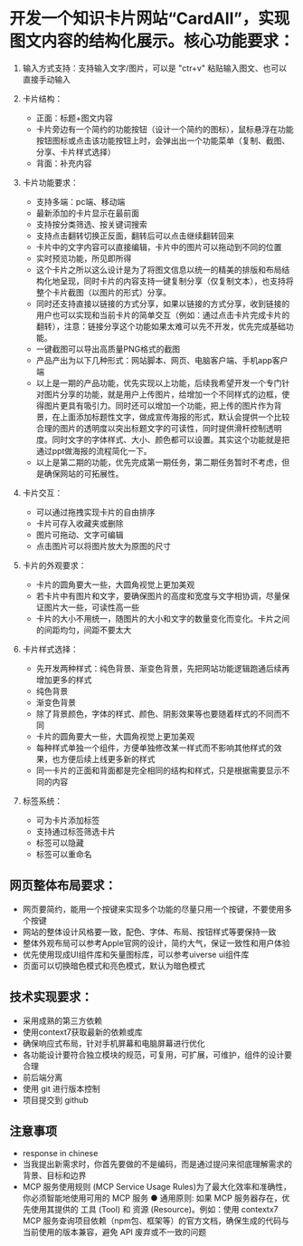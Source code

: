 # 开发一个知识卡片网站“CardAll”，实现图文内容的结构化展示。核心功能要求：

1. 输入方式支持：支持输入文字/图片，可以是 "ctr+v" 粘贴输入图文、也可以直接手动输入

2. 卡片结构：
   - 正面：标题+图文内容
   - 卡片旁边有一个简约的功能按钮（设计一个简约的图标），鼠标悬浮在功能按钮图标或点击该功能按钮上时，会弹出出一个功能菜单（复制、截图、分享、卡片样式选择）
   - 背面：补充内容

3. 卡片功能要求：
   - 支持多端：pc端、移动端
   - 最新添加的卡片显示在最前面
   - 支持按分类筛选、按关键词搜索
   - 支持点击翻转切换正反面，翻转后可以点击继续翻转回来
   - 卡片中的文字内容可以直接编辑，卡片中的图片可以拖动到不同的位置
   - 实时预览功能，所见即所得
   - 这个卡片之所以这么设计是为了将图文信息以统一的精美的排版和布局结构化地呈现，同时卡片的内容支持一键复制分享（仅复制文本），也支持将整个卡片截图（以图片的形式）分享。
   - 同时还支持直接以链接的方式分享，如果以链接的方式分享，收到链接的用户也可以实现和当前卡片的简单交互（例如：通过点击卡片完成卡片的翻转），注意：链接分享这个功能如果太难可以先不开发，优先完成基础功能。
   - 一键截图可以导出高质量PNG格式的截图
   - 产品产出为以下几种形式：网站脚本、网页、电脑客户端、手机app客户端 
   - 以上是一期的产品功能，优先实现以上功能，后续我希望开发一个专门针对图片分享的功能，就是用户上传图片，给增加一个不同样式的边框，使得图片更具有吸引力。同时还可以增加一个功能，把上传的图片作为背景，在上面添加标题性文字，做成宣传海报的形式，默认会提供一个比较合理的图片的透明度以突出标题文字的可读性，同时提供滑杆控制透明度。同时文字的字体样式、大小、颜色都可以设置。其实这个功能就是把通过ppt做海报的流程简化一下。
   - 以上是第二期的功能，优先完成第一期任务，第二期任务暂时不考虑，但是确保网站的可拓展性。 

3. 卡片交互：
   - 可以通过拖拽实现卡片的自由排序
   - 卡片可存入收藏夹或删除
   - 图片可拖动、文字可编辑
   - 点击图片可以将图片放大为原图的尺寸

4. 卡片的外观要求：
   - 卡片的圆角要大一些，大圆角视觉上更加美观
   - 若卡片中有图片和文字，要确保图片的高度和宽度与文字相协调，尽量保证图片大一些，可读性高一些
   - 卡片的大小不用统一，随图片的大小和文字的数量变化而变化。卡片之间的间距均匀，间距不要太大


5. 卡片样式选择：
   - 先开发两种样式：纯色背景、渐变色背景，先把网站功能逻辑跑通后续再增加更多的样式
   - 纯色背景
   - 渐变色背景
   - 除了背景颜色，字体的样式、颜色、阴影效果等也要随着样式的不同而不同
   - 卡片的圆角要大一些，大圆角视觉上更加美观
   - 每种样式单独一个组件，方便单独修改某一样式而不影响其他样式的效果，也方便后续上线更多新的样式
   - 同一卡片的正面和背面都是完全相同的结构和样式，只是根据需要显示不同的内容

6. 标签系统：
   - 可为卡片添加标签
   - 支持通过标签筛选卡片
   - 标签可以隐藏
   - 标签可以重命名

## 网页整体布局要求：
- 网页要简约，能用一个按键来实现多个功能的尽量只用一个按键，不要使用多个按键
- 网站的整体设计风格要一致，配色、字体、布局、按钮样式等要保持一致
- 整体外观布局可以参考Apple官网的设计，简约大气，保证一致性和用户体验
- 优先使用现成UI组件库和矢量图标库，可以参考uiverse ui组件库
- 页面可以切换暗色模式和亮色模式，默认为暗色模式

## 技术实现要求：
- 采用成熟的第三方依赖
- 使用context7获取最新的依赖或库
- 确保响应式布局，针对手机屏幕和电脑屏幕进行优化
- 各功能设计要符合独立模块的规范，可复用，可扩展，可维护，组件的设计要合理
- 前后端分离
- 使用 git 进行版本控制
- 项目提交到 github

## 注意事项
- response in chinese
- 当我提出新需求时，你首先要做的不是编码，而是通过提问来彻底理解需求的背景、目标和边界
- MCP 服务使用规则 (MCP Service Usage Rules)为了最大化效率和准确性，你必须智能地使用可用的 MCP 服务
● 通用原则: 如果 MCP 服务器存在，优先使用其提供的 工具 (Tool) 和 资源 (Resource)。例如：使用 contextx7 MCP 服务查询项目依赖（npm包、框架等）的官方文档，确保生成的代码与当前使用的版本兼容，避免 API 废弃或不一致的问题